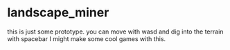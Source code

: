 # landscape_miner
this is just some prototype.
you can move with wasd and dig into the terrain with spacebar
 I might make some cool games with this. 
